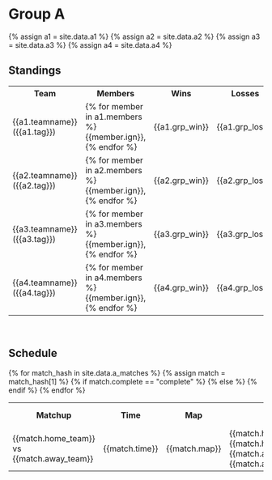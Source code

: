 <h1>Group A</h1>
{% assign a1 = site.data.a1 %}
{% assign a2 = site.data.a2 %}
{% assign a3 = site.data.a3 %}
{% assign a4 = site.data.a4 %}

<h2>Standings</h2>
<table style="width:100%">
  <tr>
    <th>Team</th>
    <th>Members</th>
    <th>Wins</th>
    <th>Losses</th>
  </tr>
  <tr>
    <td>{{a1.teamname}} ({{a1.tag}})</td>
    <td>{% for member in a1.members %}{{member.ign}}, {% endfor %}</td>
    <td>{{a1.grp_win}}</td>
    <td>{{a1.grp_loss}}</td>
  </tr>
  <tr>
    <td>{{a2.teamname}} ({{a2.tag}})</td>
    <td>{% for member in a2.members %}{{member.ign}}, {% endfor %}</td>
    <td>{{a2.grp_win}}</td>
    <td>{{a2.grp_loss}}</td>
  </tr>
  <tr>
    <td>{{a3.teamname}} ({{a3.tag}})</td>
    <td>{% for member in a3.members %}{{member.ign}}, {% endfor %}</td>
    <td>{{a3.grp_win}}</td>	
    <td>{{a3.grp_loss}}</td>
  </tr>
  <tr>
    <td>{{a4.teamname}} ({{a4.tag}})</td>
    <td>{% for member in a4.members %}{{member.ign}}, {% endfor %}</td>
    <td>{{a4.grp_win}}</td>
    <td>{{a4.grp_loss}}</td>
  </tr>
</table>

<br>

<h2>Schedule</h2>
<table style="width:100%">
  <tr>
    <th>Matchup</th>
    <th>Time</th>
    <th>Map</th>
    <th>Result</th>
    <th>Match Page</th>
  </tr>
  {% for match_hash in site.data.a_matches %}
  {% assign match = match_hash[1] %}
  <tr>
    <td>{{match.home_team}} vs {{match.away_team}}</td>
    <td>{{match.time}}</td>
    <td>{{match.map}}</td>
    {% if match.complete == "complete" %}	
    <td>{{match.hometag}} {{match.home_rounds}}-{{match.away_rounds}} {{match.awaytag}} </td>
    {% else %}
    <td> Not Played Yet </td>
    {% endif %}
    <td><a href="/groupa/{{match.id}}">Match Stats</a></td>
  </tr>
  {% endfor %}
 </table>